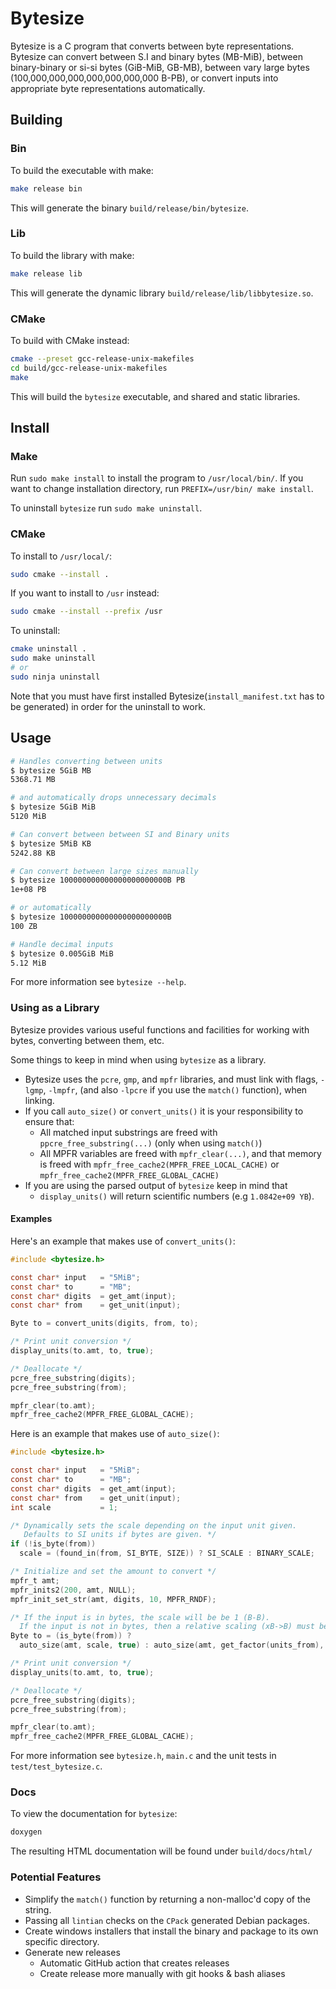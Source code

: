 # Bytesize

Bytesize is a C program that converts between byte representations.
Bytesize can convert between S.I and binary bytes (MB-MiB), between
binary-binary or si-si bytes (GiB-MiB, GB-MB), between vary large bytes
(100,000,000,000,000,000,000,000 B-PB), or convert inputs into
appropriate byte representations automatically.

## Building

### Bin

To build the executable with make:

``` bash
make release bin
```

This will generate the binary `build/release/bin/bytesize`.


### Lib

To build the library with make:
``` bash
make release lib
```

This will generate the dynamic library `build/release/lib/libbytesize.so`.

### CMake

To build with CMake instead:

``` bash
cmake --preset gcc-release-unix-makefiles
cd build/gcc-release-unix-makefiles
make
```

This will build the `bytesize` executable, and shared and static libraries.

## Install

### Make
Run `sudo make install` to install the program to `/usr/local/bin/`.
If you want to change installation directory, run `PREFIX=/usr/bin/ make install`.

To uninstall `bytesize` run `sudo make uninstall`.

### CMake

To install to `/usr/local/`:

``` bash
sudo cmake --install .
```

If you want to install to `/usr` instead:

``` bash
sudo cmake --install --prefix /usr
```

To uninstall:

``` bash
cmake uninstall .
sudo make uninstall
# or
sudo ninja uninstall
```

Note that you must have first installed Bytesize(`install_manifest.txt`
has to be generated) in order for the uninstall to work.

## Usage

``` bash
# Handles converting between units 
$ bytesize 5GiB MB
5368.71 MB

# and automatically drops unnecessary decimals
$ bytesize 5GiB MiB
5120 MiB

# Can convert between between SI and Binary units 
$ bytesize 5MiB KB
5242.88 KB

# Can convert between large sizes manually
$ bytesize 100000000000000000000000B PB
1e+08 PB

# or automatically
$ bytesize 100000000000000000000000B
100 ZB

# Handle decimal inputs
$ bytesize 0.005GiB MiB
5.12 MiB
```

For more information see `bytesize --help`.

### Using as a Library

Bytesize provides various useful functions and facilities for working with bytes, converting between them, etc.

Some things to keep in mind when using `bytesize` as a library.

- Bytesize uses the `pcre`, `gmp`, and `mpfr` libraries, and must link with flags, `-lgmp`, `-lmpfr`, (and also `-lpcre` if you use the `match()` function), when linking.
- If you call `auto_size()` or `convert_units()` it is your responsibility to ensure that:
    - All matched input substrings are freed with `ppcre_free_substring(...)` (only when using `match()`)
    - All MPFR variables are freed with `mpfr_clear(...)`, and that memory is
        freed with `mpfr_free_cache2(MPFR_FREE_LOCAL_CACHE)` or `mpfr_free_cache2(MPFR_FREE_GLOBAL_CACHE)`
- If you are using the parsed output of `bytesize` keep in mind that
    - `display_units()` will return scientific numbers (e.g `1.0842e+09 YB`).

#### Examples

Here's an example that makes use of `convert_units()`:

``` c
#include <bytesize.h>

const char* input   = "5MiB";
const char* to      = "MB";
const char* digits  = get_amt(input);
const char* from    = get_unit(input);

Byte to = convert_units(digits, from, to);

/* Print unit conversion */
display_units(to.amt, to, true);

/* Deallocate */
pcre_free_substring(digits);
pcre_free_substring(from);

mpfr_clear(to.amt);
mpfr_free_cache2(MPFR_FREE_GLOBAL_CACHE);
```

Here is an example that makes use of `auto_size()`:

``` c
#include <bytesize.h>

const char* input   = "5MiB";
const char* to      = "MB";
const char* digits  = get_amt(input);
const char* from    = get_unit(input);
int scale           = 1;

/* Dynamically sets the scale depending on the input unit given.
   Defaults to SI units if bytes are given. */
if (!is_byte(from))
  scale = (found_in(from, SI_BYTE, SIZE)) ? SI_SCALE : BINARY_SCALE;

/* Initialize and set the amount to convert */
mpfr_t amt;
mpfr_inits2(200, amt, NULL);
mpfr_init_set_str(amt, digits, 10, MPFR_RNDF);

/* If the input is in bytes, the scale will be be 1 (B-B).
  If the input is not in bytes, then a relative scaling (xB->B) must be provided */
Byte to = (is_byte(from)) ?
  auto_size(amt, scale, true) : auto_size(amt, get_factor(units_from), false);

/* Print unit conversion */
display_units(to.amt, to, true);

/* Deallocate */
pcre_free_substring(digits);
pcre_free_substring(from);

mpfr_clear(to.amt);
mpfr_free_cache2(MPFR_FREE_GLOBAL_CACHE);
```

For more information see `bytesize.h`, `main.c` and the unit tests in `test/test_bytesize.c`.


### Docs

To view the documentation for `bytesize`:

``` bash
doxygen
```

The resulting HTML documentation will be found under `build/docs/html/`

### Potential Features

- Simplify the `match()` function by returning a non-malloc'd copy of the string.
- Passing all `lintian` checks on the `CPack` generated Debian packages.
- Create windows installers that install the binary and package to its own specific directory.
- Generate new releases
    - Automatic GitHub action that creates releases
    - Create release more manually with git hooks & bash aliases
